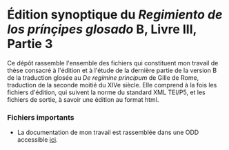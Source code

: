 # Édition synoptique du *Regimiento de los prínçipes glosado* B, Livre III, Partie 3

Ce dépôt rassemble l'ensemble des fichiers qui constituent mon travail de thèse consacré à l'édition et à l'étude de la dernière partie de la version B de la traduction glosée au *De regimine principum* de Gille de Rome, traduction de la seconde moitié du XIVe siècle. Elle comprend à la fois les fichiers d'édition, qui suivent la norme du standard XML TEI/P5, et les fichiers de sortie, à savoir une édition au format html. 



### Fichiers importants

+ La documentation de mon travail est rassemblée dans une ODD accessible [ici](http://mgl.zapto.org/Mattlev/these_pseudojeriz/blob/ca5ed43732e4a2f894bb75430634cefc4a3a15d1/Dedans/XML/schemas/pseudojerizB_ODD.xml).
